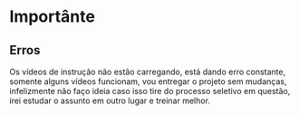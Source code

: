 # Importânte

## Erros

Os vídeos de instrução não estão carregando, está dando erro constante, somente alguns vídeos funcionam, vou entregar o projeto sem mudanças, infelizmente não faço ideia caso isso tire do processo seletivo em questão, irei estudar o assunto em outro lugar e treinar melhor.